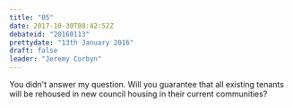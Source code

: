 ```yaml
---
title: "05"
date: 2017-10-30T08:42:52Z
debateid: "20160113"
prettydate: "13th January 2016"
draft: false
leader: "Jeremy Corbyn"
---
```


You didn't answer my question. Will you guarantee that all existing tenants will be rehoused in new council housing in their current communities?